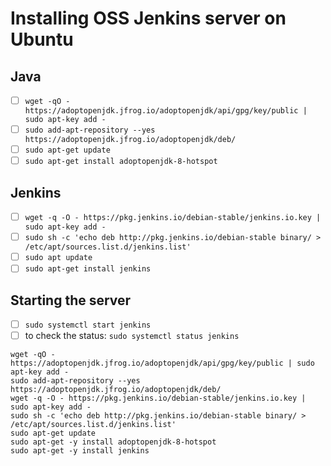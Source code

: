 # Installing OSS Jenkins server on Ubuntu

## Java
* [ ] `wget -qO - https://adoptopenjdk.jfrog.io/adoptopenjdk/api/gpg/key/public | sudo apt-key add -`
* [ ] `sudo add-apt-repository --yes https://adoptopenjdk.jfrog.io/adoptopenjdk/deb/`
* [ ] `sudo apt-get update`
* [ ] `sudo apt-get install adoptopenjdk-8-hotspot`

## Jenkins
* [ ] `wget -q -O - https://pkg.jenkins.io/debian-stable/jenkins.io.key | sudo apt-key add -`
* [ ] `sudo sh -c 'echo deb http://pkg.jenkins.io/debian-stable binary/ > /etc/apt/sources.list.d/jenkins.list'`
* [ ] `sudo apt update`
* [ ] `sudo apt-get install jenkins`

## Starting the server
* [ ] `sudo systemctl start jenkins`
* [ ] to check the status: `sudo systemctl status jenkins`

```
wget -qO - https://adoptopenjdk.jfrog.io/adoptopenjdk/api/gpg/key/public | sudo apt-key add -
sudo add-apt-repository --yes https://adoptopenjdk.jfrog.io/adoptopenjdk/deb/
wget -q -O - https://pkg.jenkins.io/debian-stable/jenkins.io.key | sudo apt-key add -
sudo sh -c 'echo deb http://pkg.jenkins.io/debian-stable binary/ > /etc/apt/sources.list.d/jenkins.list'
sudo apt-get update
sudo apt-get -y install adoptopenjdk-8-hotspot
sudo apt-get -y install jenkins

```